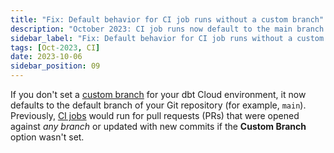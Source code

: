 ```yaml
---
title: "Fix: Default behavior for CI job runs without a custom branch"
description: "October 2023: CI job runs now default to the main branch of the Git repository when a custom branch isn't set"
sidebar_label: "Fix: Default behavior for CI job runs without a custom branch"
tags: [Oct-2023, CI]
date: 2023-10-06
sidebar_position: 09
---
```


If you don't set a [custom branch](/docs/dbt-cloud-environments#custom-branch-behavior) for your dbt Cloud environment, it now defaults to the default branch of your Git repository (for example, `main`). Previously, [CI jobs](/docs/deploy/ci-jobs) would run for pull requests (PRs) that were opened against _any branch_ or updated with new commits if the **Custom Branch** option wasn't set. 


